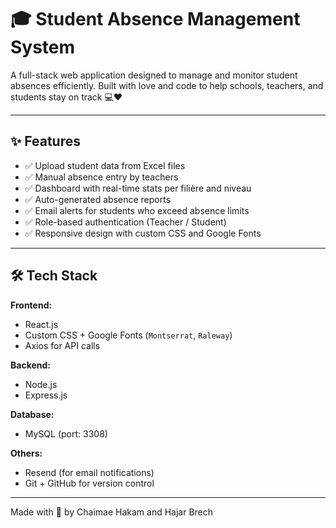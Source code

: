 # 🎓 Student Absence Management System

A full-stack web application designed to manage and monitor student absences efficiently. Built with love and code to help schools, teachers, and students stay on track 💻❤️

---

## ✨ Features

- ✅ Upload student data from Excel files
- ✅ Manual absence entry by teachers
- ✅ Dashboard with real-time stats per filière and niveau
- ✅ Auto-generated absence reports
- ✅ Email alerts for students who exceed absence limits
- ✅ Role-based authentication (Teacher / Student)
- ✅ Responsive design with custom CSS and Google Fonts

---

## 🛠️ Tech Stack

**Frontend:**
- React.js
- Custom CSS + Google Fonts (`Montserrat`, `Raleway`)
- Axios for API calls

**Backend:**
- Node.js
- Express.js

**Database:**
- MySQL (port: 3308)

**Others:**
- Resend (for email notifications)
- Git + GitHub for version control

---
Made with 💙 by Chaimae Hakam and Hajar Brech
